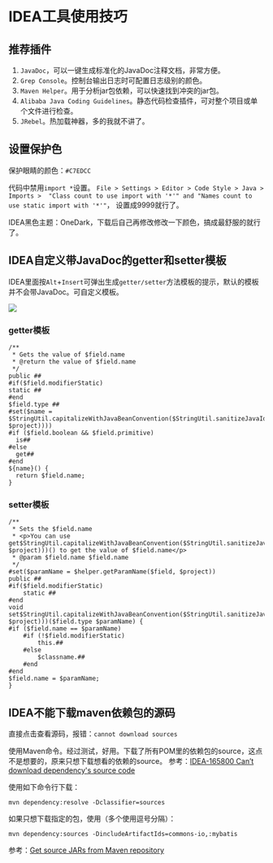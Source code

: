 # IDEA工具使用技巧

## 推荐插件

1. `JavaDoc`，可以一键生成标准化的JavaDoc注释文档，非常方便。
1. `Grep Console`。控制台输出日志时可配置日志级别的颜色。
1. `Maven Helper`。用于分析jar包依赖，可以快速找到冲突的jar包。
1. `Alibaba Java Coding Guidelines`。静态代码检查插件，可对整个项目或单个文件进行检查。
1. `JRebel`。热加载神器，多的我就不讲了。

## 设置保护色

保护眼睛的颜色：`#C7EDCC`

代码中禁用`import *`设置。
`File > Settings > Editor > Code Style > Java > Imports > 
"Class count to use import with '*'" and "Names count to use static import with '*'"`，
设置成9999就行了。

IDEA黑色主题：OneDark，下载后自己再修改修改一下颜色，搞成最舒服的就行了。

## IDEA自定义带JavaDoc的getter和setter模板

IDEA里面按`Alt`+`Insert`可弹出生成`getter/setter`方法模板的提示，默认的模板并不会带JavaDoc。可自定义模板。

![](https://xnstatic-1253397658.file.myqcloud.com/20201203_idea01.jpg)

### getter模板

```
/**
 * Gets the value of $field.name
 * @return the value of $field.name
 */
public ##
#if($field.modifierStatic)
static ##
#end
$field.type ##
#set($name = $StringUtil.capitalizeWithJavaBeanConvention($StringUtil.sanitizeJavaIdentifier($helper.getPropertyName($field, $project))))
#if ($field.boolean && $field.primitive)
  is##
#else
  get##
#end
${name}() {
  return $field.name;
}
```

### setter模板

```
/**
 * Sets the $field.name
 * <p>You can use get$StringUtil.capitalizeWithJavaBeanConvention($StringUtil.sanitizeJavaIdentifier($helper.getPropertyName($field, $project)))() to get the value of $field.name</p>
 * @param $field.name $field.name
 */
#set($paramName = $helper.getParamName($field, $project))
public ##
#if($field.modifierStatic)
    static ##
#end
void set$StringUtil.capitalizeWithJavaBeanConvention($StringUtil.sanitizeJavaIdentifier($helper.getPropertyName($field, $project)))($field.type $paramName) {
#if ($field.name == $paramName)
    #if (!$field.modifierStatic)
        this.##
    #else
        $classname.##
    #end
#end
$field.name = $paramName;
}
```

## IDEA不能下载maven依赖包的源码

直接点击查看源码，报错：`cannot download sources`

使用Maven命令。经过测试，好用。下载了所有POM里的依赖包的source，这点不是想要的，原来只想下载想看的依赖的source。
参考：[IDEA-165800 Can’t download dependency's source code](https://youtrack.jetbrains.com/issue/IDEA-165800)

使用如下命令行下载：
```
mvn dependency:resolve -Dclassifier=sources
```

如果只想下载指定的包，使用（多个使用逗号分隔）：
```
mvn dependency:sources -DincludeArtifactIds=commons-io,:mybatis
```

参考：[Get source JARs from Maven repository](http://stackoverflow.com/questions/2059431/get-source-jars-from-maven-repository)

